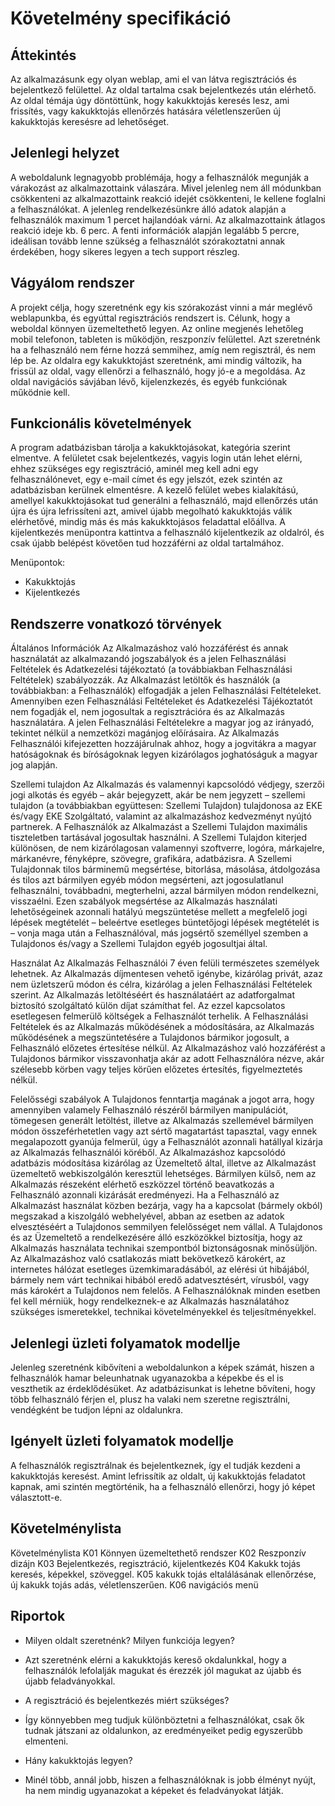 # Követelmény specifikáció

## Áttekintés

Az alkalmazásunk egy olyan weblap, ami el van látva regisztrációs és bejelentkező felülettel. Az oldal tartalma csak bejelentkezés után elérhető. Az oldal témája úgy döntöttünk, hogy kakukktojás keresés lesz, ami frissítés, vagy kakukktojás ellenőrzés hatására véletlenszerűen új kakukktojás keresésre ad lehetőséget. 

## Jelenlegi helyzet

A weboldalunk legnagyobb problémája, hogy a felhasználók megunják a várakozást az alkalmazottaink válaszára. Mivel jelenleg nem áll módunkban csökkenteni az alkalmazottaink reakció idejét csökkenteni, le kellene foglalni a felhasználókat. A jelenleg rendelkezésünkre álló adatok alapján a felhasználók maximum 1 percet hajlandóak várni. Az alkalmazottaink átlagos reakció ideje kb. 6 perc. A fenti információk alapján legalább 5 percre, ideálisan tovább lenne szükség a felhasználót szórakoztatni annak érdekében, hogy sikeres legyen a tech support részleg.

## Vágyálom rendszer

A projekt célja, hogy szeretnénk egy kis szórakozást vinni a már meglévő weblapunkba, és egyúttal regisztrációs rendszert is. Célunk, hogy a weboldal könnyen üzemeltethető legyen. Az online megjenés lehetőleg mobil telefonon, tableten is működjön, reszponzív felülettel. Azt szeretnénk ha a felhasználó nem férne hozzá semmihez, amíg nem regisztrál, és nem lép be. Az oldalra egy kakukktojást szeretnénk, ami mindig változik, ha frissül az oldal, vagy ellenőrzi a felhasználó, hogy jó-e a megoldása. Az oldal navigációs sávjában lévő, kijelenzkezés, és egyéb funkciónak működnie kell.

## Funkcionális követelmények

A program adatbázisban tárolja a kakukktojásokat, kategória szerint elmentve. A felületet csak bejelentkezés, vagyis login után lehet elérni, ehhez szükséges egy regisztráció, aminél meg kell adni egy felhasználónevet, egy e-mail címet és egy jelszót, ezek szintén az adatbázisban kerülnek elmentésre. A kezelő felület webes kialakítású, amellyel kakukktojásokat tud generálni a felhasználó, majd ellenőrzés után újra és újra lefrissíteni azt, amivel újabb megolható kakukktojás válik elérhetővé, mindig más és más kakukktojásos feladattal előállva. A kijelentkezés menüpontra kattintva a felhasználó kijelentkezik az oldalról, és csak újabb belépést követően tud hozzáférni az oldal tartalmához.

Menüpontok:
- Kakukktojás
- Kijelentkezés

## Rendszerre vonatkozó törvények 

Általános Információk Az Alkalmazáshoz való hozzáférést és annak használatát az alkalmazandó jogszabályok és a jelen Felhasználási Feltételek és Adatkezelési tájékoztató (a továbbiakban Felhasználási Feltételek) szabályozzák. Az Alkalmazást letöltők és használók (a továbbiakban: a Felhasználók) elfogadják a jelen Felhasználási Feltételeket. Amennyiben ezen Felhasználási Feltételeket és Adatkezelési Tájékoztatót nem fogadják el, nem jogosultak a regisztrációra és az Alkalmazás használatára. A jelen Felhasználási Feltételekre a magyar jog az irányadó, tekintet nélkül a nemzetközi magánjog előírásaira. Az Alkalmazás Felhasználói kifejezetten hozzájárulnak ahhoz, hogy a jogvitákra a magyar hatóságoknak és bíróságoknak legyen kizárólagos joghatóságuk a magyar jog alapján.

Szellemi tulajdon Az Alkalmazás és valamennyi kapcsolódó védjegy, szerzői jogi alkotás és egyéb – akár bejegyzett, akár be nem jegyzett – szellemi tulajdon (a továbbiakban együttesen: Szellemi Tulajdon) tulajdonosa az EKE és/vagy EKE Szolgáltató, valamint az alkalmazáshoz kedvezményt nyújtó partnerek. A Felhasználók az Alkalmazást a Szellemi Tulajdon maximális tiszteletben tartásával jogosultak használni. A Szellemi Tulajdon kiterjed különösen, de nem kizárólagosan valamennyi szoftverre, logóra, márkajelre, márkanévre, fényképre, szövegre, grafikára, adatbázisra. A Szellemi Tulajdonnak tilos bárminemű megsértése, bitorlása, másolása, átdolgozása és tilos azt bármilyen egyéb módon megsérteni, azt jogosulatlanul felhasználni, továbbadni, megterhelni, azzal bármilyen módon rendelkezni, visszaélni. Ezen szabályok megsértése az Alkalmazás használati lehetőségeinek azonnali hatályú megszüntetése mellett a megfelelő jogi lépések megtételét – beleértve esetleges büntetőjogi lépések megtételét is – vonja maga után a Felhasználóval, más jogsértő személlyel szemben a Tulajdonos és/vagy a Szellemi Tulajdon egyéb jogosultjai által.

Használat Az Alkalmazás Felhasználói 7 éven felüli természetes személyek lehetnek. Az Alkalmazás díjmentesen vehető igénybe, kizárólag privát, azaz nem üzletszerű módon és célra, kizárólag a jelen Felhasználási Feltételek szerint. Az Alkalmazás letöltéséért és használatáért az adatforgalmat biztosító szolgáltató külön díjat számíthat fel. Az ezzel kapcsolatos esetlegesen felmerülő költségek a Felhasználót terhelik. A Felhasználási Feltételek és az Alkalmazás működésének a módosítására, az Alkalmazás működésének a megszüntetésére a Tulajdonos bármikor jogosult, a Felhasználó előzetes értesítése nélkül. Az Alkalmazáshoz való hozzáférést a Tulajdonos bármikor visszavonhatja akár az adott Felhasználóra nézve, akár szélesebb körben vagy teljes körűen előzetes értesítés, figyelmeztetés nélkül.

Felelősségi szabályok A Tulajdonos fenntartja magának a jogot arra, hogy amennyiben valamely Felhasználó részéről bármilyen manipulációt, tömegesen generált letöltést, illetve az Alkalmazás szellemével bármilyen módon összeférhetetlen vagy azt sértő magatartást tapasztal, vagy ennek megalapozott gyanúja felmerül, úgy a Felhasználót azonnali hatállyal kizárja az Alkalmazás felhasználói köréből. Az Alkalmazáshoz kapcsolódó adatbázis módosítása kizárólag az Üzemeltető által, illetve az Alkalmazást üzemeltető webkiszolgálón keresztül lehetséges. Bármilyen külső, nem az Alkalmazás részeként elérhető eszközzel történő beavatkozás a Felhasználó azonnali kizárását eredményezi. Ha a Felhasználó az Alkalmazást használat közben bezárja, vagy ha a kapcsolat (bármely okból) megszakad a kiszolgáló webhelyével, abban az esetben az adatok elvesztéséért a Tulajdonos semmilyen felelősséget nem vállal. A Tulajdonos és az Üzemeltető a rendelkezésére álló eszközökkel biztosítja, hogy az Alkalmazás használata technikai szempontból biztonságosnak minősüljön. Az Alkalmazáshoz való csatlakozás miatt bekövetkező károkért, az internetes hálózat esetleges üzemkimaradásából, az elérési út hibájából, bármely nem várt technikai hibából eredő adatvesztésért, vírusból, vagy más károkért a Tulajdonos nem felelős. A Felhasználóknak minden esetben fel kell mérniük, hogy rendelkeznek-e az Alkalmazás használatához szükséges ismeretekkel, technikai követelményekkel és teljesítményekkel.

## Jelenlegi üzleti folyamatok modellje

Jelenleg szeretnénk kibővíteni a weboldalunkon a képek számát, hiszen a felhasználók hamar beleunhatnak ugyanazokba a képekbe és el is veszthetik az érdeklődésüket. Az adatbázisunkat is lehetne bővíteni, hogy több felhasználó férjen el, plusz ha valaki nem szeretne regisztrálni, vendégként be tudjon lépni az oldalunkra.

## Igényelt üzleti folyamatok modellje

A felhasználók regisztrálnak és bejelentkeznek, így el tudják kezdeni a kakukktojás keresést. Amint lefrissítik az oldalt, új kakukktojás feladatot kapnak, ami szintén megtörténik, ha a felhasználó ellenőrzi, hogy jó képet választott-e.

## Követelménylista

Követelménylista K01 Könnyen üzemeltethető rendszer K02 Reszponzív dizájn K03 Bejelentkezés, regisztráció, kijelentkezés K04 Kakukk tojás keresés, képekkel, szöveggel. K05 kakukk tojás eltalálásának ellenőrzése, új kakukk tojás adás, véletlenszerűen. K06 navigációs menü

## Riportok

- Milyen oldalt szeretnénk? Milyen funkciója legyen?
- Azt szeretnénk elérni a kakukktojás kereső okdalunkkal, hogy a felhasználók lefolalják magukat és érezzék jól magukat az újabb és újabb feladványokkal.

- A regisztráció és bejelentkezés miért szükséges?
- Így könnyebben meg tudjuk különböztetni a felhasználókat, csak ők tudnak játszani az oldalunkon, az eredményeiket pedig egyszerűbb elmenteni.

- Hány kakukktojás legyen?
- Minél több, annál jobb, hiszen a felhasználóknak is jobb élményt nyújt, ha nem mindig ugyanazokat a képeket és feladványokat látják.